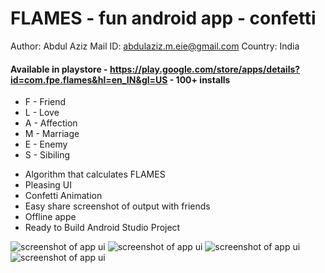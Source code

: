 # FLAMES - fun android app - confetti
Author: Abdul Aziz
Mail ID: abdulaziz.m.eie@gmail.com
Country: India

#### Available in playstore - https://play.google.com/store/apps/details?id=com.fpe.flames&hl=en_IN&gl=US - 100+ installs

* F - Friend
* L - Love
* A - Affection
* M - Marriage
* E - Enemy
* S - Sibiling

- Algorithm that calculates FLAMES
- Pleasing UI
- Confetti Animation
- Easy share screenshot of output with friends
- Offline appe
- Ready to Build Android Studio Project

![screenshot of app ui](https://play-lh.googleusercontent.com/paFM3-lq0i9YRxE-8Z4KJ1IZ4Q-JFMjyy_UrGx1PxM9Upn3f_WkXU1_aeV9f9SHEqf0=w720-h310-rw)
![screenshot of app ui](https://play-lh.googleusercontent.com/S2wMgNgjqodMok7EbaIAo1J_Qnfs2_oDrxCnypqK_CCy5n5S49bYEFwFgPiWGNgCH0I=w720-h310-rw)
![screenshot of app ui](https://play-lh.googleusercontent.com/Tn_XVd9vUlysRQW8fgUdVScrsA_SDEEFQtoh5ndQdoQbyyI9r1dFoYbEwwohUzH9Sw=w720-h310-rw)
![screenshot of app ui](https://play-lh.googleusercontent.com/ydnGgjRKH5UGQHgsHpph5Q5mX8S8-MtEulYmjH2cDtzo8YSQrU9dTfsW17F1CgRXx00=w720-h310-rw)
